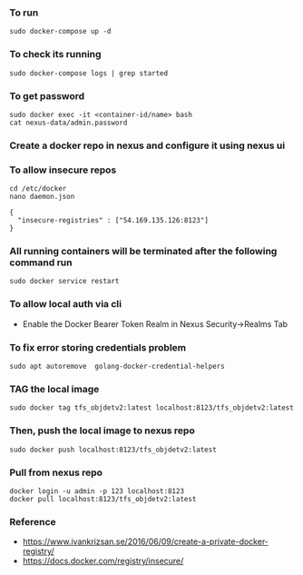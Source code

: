 ### To run
```
sudo docker-compose up -d
```
### To check its running
```
sudo docker-compose logs | grep started
```
### To get password
```
sudo docker exec -it <container-id/name> bash
cat nexus-data/admin.password
```

### Create a docker repo in nexus and configure it using nexus ui

### To allow insecure repos
```
cd /etc/docker
nano daemon.json

{
  "insecure-registries" : ["54.169.135.126:8123"]
}
```

### All running containers will be terminated after the following command run
```
sudo docker service restart 
```
### To allow local auth via cli
- Enable the Docker Bearer Token Realm in Nexus Security->Realms Tab
### To fix error storing credentials problem 
```
sudo apt autoremove  golang-docker-credential-helpers
```
### TAG the local image
```
sudo docker tag tfs_objdetv2:latest localhost:8123/tfs_objdetv2:latest
```
### Then, push the local image to nexus repo
```
sudo docker push localhost:8123/tfs_objdetv2:latest
```
### Pull from nexus repo
```
docker login -u admin -p 123 localhost:8123
docker pull localhost:8123/tfs_objdetv2:latest
```

### Reference
- https://www.ivankrizsan.se/2016/06/09/create-a-private-docker-registry/
- https://docs.docker.com/registry/insecure/
